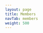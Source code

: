 ```yaml
---
layout: page
title: Members
navTab: members
weight: 500
---
```


<div id="members" class="row"></div>

<script>
function defer(method) {
  if (window.$)
    method();
  else
    setTimeout(function() { defer(method) }, 50);
}

defer(function () {
  // Grab the list of members
  $.ajax("members-list.json", {
    dataType: "json"
  }).done(function(members) {

    // Loop through each member in the list
    $.each( members, function( i, name ) {

      // Fetch the member's info
      $.ajax("https://api.github.com/users/"+name, {
        dataType: "json"
      }).done(function(member) {

        // $img is used to contain the member image and name
        $img = $('<div class="col-md-3" style="margin-bottom:2em"></div>');

        // Add the image
        $( '<img>' )
          .attr( "src", member.avatar_url )
          .appendTo( $img )
          .addClass('img-thumbnail')
          .css('width', '100%');

        // Add the Name
        if (member.name)
          $img.append('<center>'+member.name+'</center>');
        else
          $img.append('<center>'+member.login+'</center>');

        // Add the member ($img) to the members div
        $img.appendTo( '#members' );
      });
    });

  });
});
</script>
